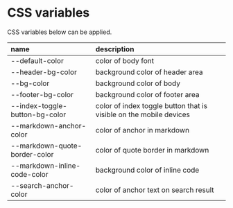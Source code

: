 # CSS variables

CSS variables below can be applied.

|name|description|
|:--|:--|
|--default-color|color of body font|
|--header-bg-color|background color of header area|
|--bg-color|background color of body|
|--footer-bg-color|background color of footer area|
|--index-toggle-button-bg-color|color of index toggle button that is visible on the mobile devices|
|--markdown-anchor-color|color of anchor in markdown|
|--markdown-quote-border-color|color of quote border in markdown|
|--markdown-inline-code-color|background color of inline code|
|--search-anchor-color|color of anchor text on search result|
